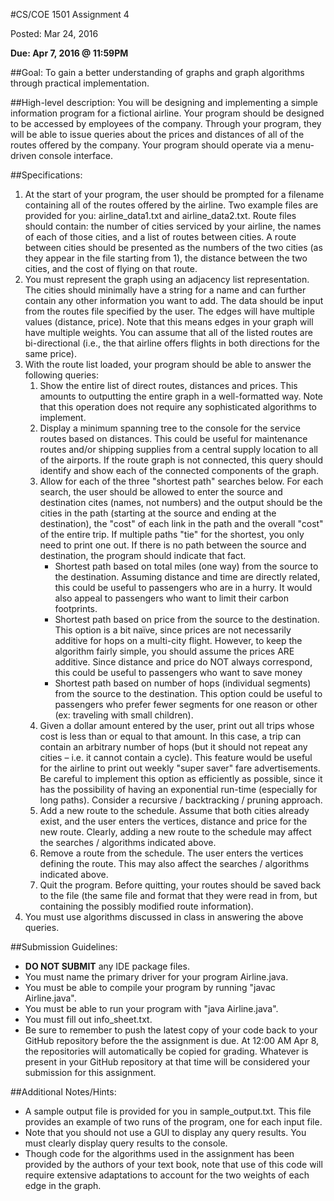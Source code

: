 #CS/COE 1501 Assignment 4

Posted:  Mar 24, 2016

**Due:  Apr 7, 2016 @ 11:59PM**

##Goal:
To gain a better understanding of graphs and graph algorithms through practical implementation.

##High-level description:
You will be designing and implementing a simple information program for a fictional airline.
Your program should be designed to be accessed by employees of the company.
Through your program, they will be able to issue queries about the prices and distances of all of the routes offered by the company.
Your program should operate via a menu-driven console interface.

##Specifications:
1. At the start of your program, the user should be prompted for a filename containing all of the routes offered by the airline. Two example files are provided for you:  airline_data1.txt and airline_data2.txt.  Route files should contain:  the number of cities serviced by your airline, the names of each of those cities, and a list of routes between cities.  A route between cities should be presented as the numbers of the two cities (as they appear in the file starting from 1), the distance between the two cities, and the cost of flying on that route.
1. You must represent the graph using an adjacency list representation. The cities should minimally have a string for a name and can further contain any other information you want to add. The data should be input from the routes file specified by the user. The edges will have multiple values (distance, price). Note that this means edges in your graph will have multiple weights. You can assume that all of the listed routes are bi-directional (i.e., the that airline offers flights in both directions for the same price).
1. With the route list loaded, your program should be able to answer the following queries:
	1. Show the entire list of direct routes, distances and prices. This amounts to outputting the entire graph in a well-formatted way. Note that this operation does not require any sophisticated algorithms to implement.
	1. Display a minimum spanning tree to the console for the service routes based on distances. This could be useful for maintenance routes and/or shipping supplies from a central supply location to all of the airports. If the route graph is not connected, this query should identify and show each of the connected components of the graph.
	1. Allow for each of the three "shortest path" searches below. For each search, the user should be allowed to enter the source and destination cites (names, not numbers) and the output should be the cities in the path (starting at the source and ending at the destination), the "cost" of each link in the path and the overall "cost" of the entire trip. If multiple paths "tie" for the shortest, you only need to print one out. If there is no path between the source and destination, the program should indicate that fact.
		* Shortest path based on total miles (one way) from the source to the destination. Assuming distance and time are directly related, this could be useful to passengers who are in a hurry. It would also appeal to passengers who want to limit their carbon footprints.
		* Shortest path based on price from the source to the destination. This option is a bit naïve, since prices are not necessarily additive for hops on a multi-city flight. However, to keep the algorithm fairly simple, you should assume the prices ARE additive. Since distance and price do NOT always correspond, this could be useful to passengers who want to save money
		* Shortest path based on number of hops (individual segments) from the source to the destination. This option could be useful to passengers who prefer fewer segments for one reason or other (ex: traveling with small children).
	1. Given a dollar amount entered by the user, print out all trips whose cost is less than or equal to that amount. In this case, a trip can contain an arbitrary number of hops (but it should not repeat any cities – i.e. it cannot contain a cycle). This feature would be useful for the airline to print out weekly "super saver" fare advertisements. Be careful to implement this option as efficiently as possible, since it has the possibility of having an exponential run-time (especially for long paths). Consider a recursive / backtracking / pruning approach.
	1. Add a new route to the schedule. Assume that both cities already exist, and the user enters the vertices, distance and price for the new route. Clearly, adding a new route to the schedule may affect the searches / algorithms indicated above.
	1. Remove a route from the schedule.  The user enters the vertices defining the route.  This may also affect the searches / algorithms indicated above.
	1. Quit the program. Before quitting, your routes should be saved back to the file (the same file and format that they were read in from, but containing the possibly modified route information).
1. You must use algorithms discussed in class in answering the above queries.

##Submission Guidelines:
* **DO NOT SUBMIT** any IDE package files.
* You must name the primary driver for your program Airline.java.
* You must be able to compile your program by running "javac Airline.java".
* You must be able to run your program with "java Airline.java".
* You must fill out info_sheet.txt.
* Be sure to remember to push the latest copy of your code back to your GitHub repository before the the assignment is due.  At 12:00 AM Apr 8, the repositories will automatically be copied for grading.  Whatever is present in your GitHub repository at that time will be considered your submission for this assignment.

##Additional Notes/Hints:
* A sample output file is provided for you in sample_output.txt.  This file provides an example of two runs of the program, one for each input file.
* Note that you should not use a GUI to display any query results.  You must clearly display query results to the console.
* Though code for the algorithms used in the assignment has been provided by the authors of your text book, note that use of this code will require extensive adaptations to account for the two weights of each edge in the graph.
